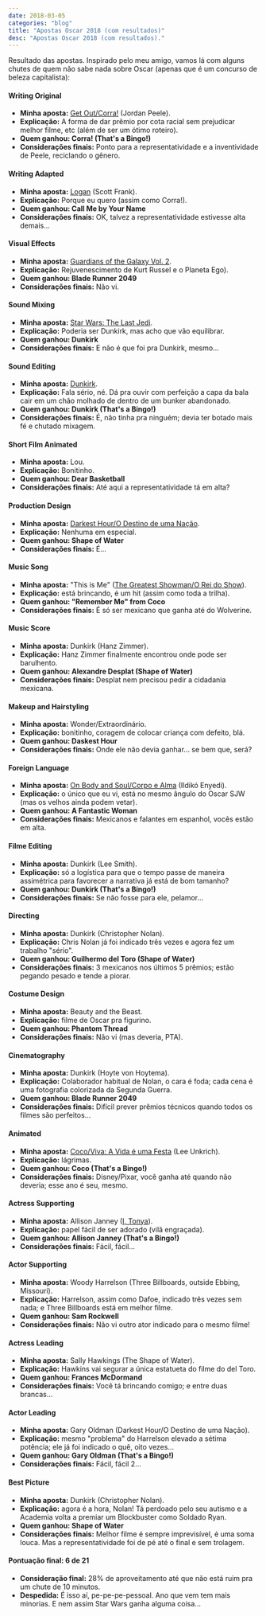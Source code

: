 ```yaml
---
date: 2018-03-05
categories: "blog"
title: "Apostas Oscar 2018 (com resultados)"
desc: "Apostas Oscar 2018 (com resultados)."
---
```

Resultado das apostas. Inspirado pelo meu amigo, vamos lá com alguns chutes de quem não sabe nada sobre Oscar (apenas que é um concurso de beleza capitalista):

#### Writing Original
 - **Minha aposta:** [Get Out/Corra!](/corra) (Jordan Peele).
 - **Explicação:** A forma de dar prêmio por cota racial sem prejudicar melhor filme, etc (além de ser um ótimo roteiro).
 - **Quem ganhou: Corra! (That's a Bingo!)**
 - **Considerações finais:** Ponto para a representatividade e a inventividade de Peele, reciclando o gênero.

#### Writing Adapted
 - **Minha aposta:** [Logan](/logan) (Scott Frank).
 - **Explicação:** Porque eu quero (assim como Corra!).
 - **Quem ganhou: Call Me by Your Name**
 - **Considerações finais:** OK, talvez a representatividade estivesse alta demais...

#### Visual Effects
 - **Minha aposta:** [Guardians of the Galaxy Vol. 2](/guardioes-da-galaxia-vol-2).
 - **Explicação:** Rejuvenescimento de Kurt Russel e o Planeta Ego).
 - **Quem ganhou: Blade Runner 2049**
 - **Considerações finais:** Não vi.

#### Sound Mixing
 - **Minha aposta:** [Star Wars: The Last Jedi](/star-wars-os-ultimos-jedi).
 - **Explicação:** Poderia ser Dunkirk, mas acho que vão equilibrar.
 - **Quem ganhou: Dunkirk**
 - **Considerações finais:** E não é que foi pra Dunkirk, mesmo...

#### Sound Editing
 - **Minha aposta:** [Dunkirk](/dunkirk).
 - **Explicação:** Fala sério, né. Dá pra ouvir com perfeição a capa da bala cair em um chão molhado de dentro de um bunker abandonado.
 - **Quem ganhou: Dunkirk (That's a Bingo!)**
 - **Considerações finais:** É, não tinha pra ninguém; devia ter botado mais fé e chutado mixagem.

#### Short Film Animated
 - **Minha aposta:** Lou.
 - **Explicação:** Bonitinho.
 - **Quem ganhou: Dear Basketball**
 - **Considerações finais:** Até aqui a representatividade tá em alta?

#### Production Design
 - **Minha aposta:** [Darkest Hour/O Destino de uma Nação](/o-destino-de-uma-nacao).
 - **Explicação:** Nenhuma em especial.
 - **Quem ganhou: Shape of Water**
 - **Considerações finais:** É...

#### Music Song
 - **Minha aposta:** "This is Me" ([The Greatest Showman/O Rei do Show](/o-rei-do-show)).
 - **Explicação:** está brincando, é um hit (assim como toda a trilha).
 - **Quem ganhou: "Remember Me" from Coco**
 - **Considerações finais:** É só ser mexicano que ganha até do Wolverine.

#### Music Score
 - **Minha aposta:** Dunkirk (Hanz Zimmer).
 - **Explicação:** Hanz Zimmer finalmente encontrou onde pode ser barulhento.
 - **Quem ganhou: Alexandre Desplat (Shape of Water)**
 - **Considerações finais:** Desplat nem precisou pedir a cidadania mexicana.

#### Makeup and Hairstyling
 - **Minha aposta:** Wonder/Extraordinário.
 - **Explicação:** bonitinho, coragem de colocar criança com defeito, blá.
 - **Quem ganhou: Daskest Hour**
 - **Considerações finais:** Onde ele não devia ganhar... se bem que, será?

#### Foreign Language
 - **Minha aposta:** [On Body and Soul/Corpo e Alma](/corpo-e-alma) (Ildikó Enyedi).
 - **Explicação:** o único que eu vi, está no mesmo ângulo do Oscar SJW (mas os velhos ainda podem vetar).
 - **Quem ganhou: A Fantastic Woman**
 - **Considerações finais:** Mexicanos e falantes em espanhol, vocês estão em alta.

#### Filme Editing
 - **Minha aposta:** Dunkirk (Lee Smith).
 - **Explicação:** só a logística para que o tempo passe de maneira assimétrica para favorecer a narrativa já está de bom tamanho?
 - **Quem ganhou: Dunkirk (That's a Bingo!)**
 - **Considerações finais:** Se não fosse para ele, pelamor...

#### Directing
 - **Minha aposta:** Dunkirk (Christopher Nolan).
 - **Explicação:** Chris Nolan já foi indicado três vezes e agora fez um trabalho "sério".
 - **Quem ganhou: Guilhermo del Toro (Shape of Water)**
 - **Considerações finais:** 3 mexicanos nos últimos 5 prêmios; estão pegando pesado e tende a piorar.

#### Costume Design
 - **Minha aposta:** Beauty and the Beast.
 - **Explicação:** filme de Oscar pra figurino.
 - **Quem ganhou: Phantom Thread**
 - **Considerações finais:** Não vi (mas deveria, PTA).

#### Cinematography
 - **Minha aposta:** Dunkirk (Hoyte von Hoytema).
 - **Explicação:** Colaborador habitual de Nolan, o cara é foda; cada cena é uma fotografia colorizada da Segunda Guerra.
 - **Quem ganhou: Blade Runner 2049**
 - **Considerações finais:** Difícil prever prêmios técnicos quando todos os filmes são perfeitos...

#### Animated
 - **Minha aposta:** [Coco/Viva: A Vida é uma Festa](/viva-a-vida-e-uma-festa) (Lee Unkrich).
 - **Explicação:** lágrimas.
 - **Quem ganhou: Coco (That's a Bingo!)**
 - **Considerações finais:** Disney/Pixar, você ganha até quando não deveria; esse ano é seu, mesmo.

#### Actress Supporting
 - **Minha aposta:** Allison Janney ([I, Tonya](/eu-tonya)).
 - **Explicação:** papel fácil de ser adorado (vilã engraçada).
 - **Quem ganhou: Allison Janney (That's a Bingo!)**
 - **Considerações finais:** Fácil, fácil...

#### Actor Supporting
 - **Minha aposta:** Woody Harrelson (Three Billboards, outside Ebbing, Missouri).
 - **Explicação:** Harrelson, assim como Dafoe, indicado três vezes sem nada; e Three Billboards está em melhor filme.
 - **Quem ganhou: Sam Rockwell**
 - **Considerações finais:** Não vi outro ator indicado para o mesmo filme!

#### Actress Leading
 - **Minha aposta:** Sally Hawkings (The Shape of Water).
 - **Explicação:** Hawkins vai segurar a única estatueta do filme do del Toro.
 - **Quem ganhou: Frances McDormand**
 - **Considerações finais:** Você tá brincando comigo; e entre duas brancas...

#### Actor Leading
 - **Minha aposta:** Gary Oldman (Darkest Hour/O Destino de uma Nação).
 - **Explicação:** mesmo "problema" do Harrelson elevado a sétima potência; ele já foi indicado o quê, oito vezes...
 - **Quem ganhou: Gary Oldman (That's a Bingo!)**
 - **Considerações finais:** Fácil, fácil 2...

#### Best Picture
 - **Minha aposta:** Dunkirk (Christopher Nolan).
 - **Explicação:** agora é a hora, Nolan! Tá perdoado pelo seu autismo e a Academia volta a premiar um Blockbuster como Soldado Ryan.
 - **Quem ganhou: Shape of Water**
 - **Considerações finais:** Melhor filme é sempre imprevisível, é uma soma louca. Mas a representatividade foi de pé até o final e sem trolagem.

#### Pontuação final: 6 de 21
 - **Consideração final:** 28% de aproveitamento até que não está ruim pra um chute de 10 minutos.
 - **Despedida:** É isso aí, pe-pe-pe-pessoal. Ano que vem tem mais minorias. E nem assim Star Wars ganha alguma coisa...

